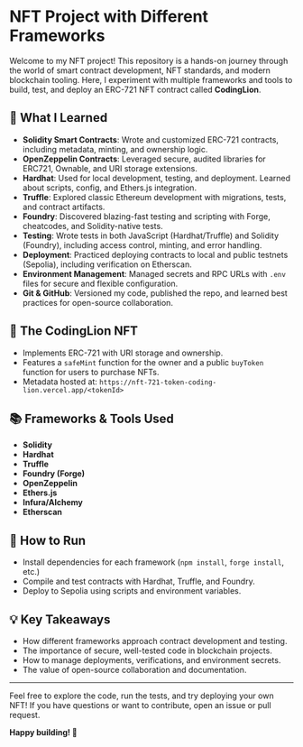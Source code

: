 # NFT Project with Different Frameworks

Welcome to my NFT project! This repository is a hands-on journey through the world of smart contract development, NFT standards, and modern blockchain tooling. Here, I experiment with multiple frameworks and tools to build, test, and deploy an ERC-721 NFT contract called **CodingLion**.

## 🚀 What I Learned

- **Solidity Smart Contracts**: Wrote and customized ERC-721 contracts, including metadata, minting, and ownership logic.
- **OpenZeppelin Contracts**: Leveraged secure, audited libraries for ERC721, Ownable, and URI storage extensions.
- **Hardhat**: Used for local development, testing, and deployment. Learned about scripts, config, and Ethers.js integration.
- **Truffle**: Explored classic Ethereum development with migrations, tests, and contract artifacts.
- **Foundry**: Discovered blazing-fast testing and scripting with Forge, cheatcodes, and Solidity-native tests.
- **Testing**: Wrote tests in both JavaScript (Hardhat/Truffle) and Solidity (Foundry), including access control, minting, and error handling.
- **Deployment**: Practiced deploying contracts to local and public testnets (Sepolia), including verification on Etherscan.
- **Environment Management**: Managed secrets and RPC URLs with `.env` files for secure and flexible configuration.
- **Git & GitHub**: Versioned my code, published the repo, and learned best practices for open-source collaboration.

## 🦁 The CodingLion NFT
- Implements ERC-721 with URI storage and ownership.
- Features a `safeMint` function for the owner and a public `buyToken` function for users to purchase NFTs.
- Metadata hosted at: `https://nft-721-token-coding-lion.vercel.app/<tokenId>`

## 📚 Frameworks & Tools Used
- **Solidity**
- **Hardhat**
- **Truffle**
- **Foundry (Forge)**
- **OpenZeppelin**
- **Ethers.js**
- **Infura/Alchemy**
- **Etherscan**

## 🧪 How to Run
- Install dependencies for each framework (`npm install`, `forge install`, etc.)
- Compile and test contracts with Hardhat, Truffle, and Foundry.
- Deploy to Sepolia using scripts and environment variables.

## 💡 Key Takeaways
- How different frameworks approach contract development and testing.
- The importance of secure, well-tested code in blockchain projects.
- How to manage deployments, verifications, and environment secrets.
- The value of open-source collaboration and documentation.

---

Feel free to explore the code, run the tests, and try deploying your own NFT! If you have questions or want to contribute, open an issue or pull request.

**Happy building! 🦁**
